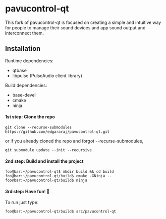 # pavucontrol-qt

This fork of pavucontrol-qt is focused on creating a simple and intuitive way for people to manage their sound devices and app sound output and interconnect them.

## Installation

Runtime dependencies:
* qtbase
* libpulse (PulseAudio client library)

Build dependencies:
* base-devel
* cmake
* ninja

#### 1st step: Clone the repo
```
git clone --recurse-submodules https://github.com/edgararaj/pavucontrol-qt.git
```
or if you already cloned the repo and forgot --recurse-submodules,
```
git submodule update --init --recursive
```

#### 2nd step: Build and install the project
```console
foo@bar:~/pavucontrol-qt$ mkdir build && cd build
foo@bar:~/pavucontrol-qt/build$ cmake -GNinja ..
foo@bar:~/pavucontrol-qt/build$ ninja
```

#### 3rd step: Have fun! 🎉
To run just type:
```console
foo@bar:~/pavucontrol-qt/build$ src/pavucontrol-qt
```

